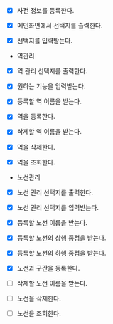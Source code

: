 * [x] 사전 정보를 등록한다. 

* [x] 메인화면에서 선택지를 출력한다.
* [x] 선택지를 입력받는다.

- 역관리
* [x] 역 관리 선택지를 출력한다.
* [x] 원하는 기능을 입력받는다.

* [x] 등록할 역 이름을 받는다.
* [x] 역을 등록한다.

* [x] 삭제할 역 이름을 받는다.
* [x] 역을 삭제한다.

* [x] 역을 조회한다.

- 노선관리
* [x] 노선 관리 선택지를 출력한다.
* [x] 노선 관리 선택지를 입력받는다.

* [x] 등록할 노선 이름을 받는다.
* [x] 등록할 노선의 상행 종점을 받는다.
* [x] 등록할 노선의 하행 종점을 받는다.
* [x] 노선과 구간을 등록한다.

* [ ] 삭제할 노선 이름을 받는다.
* [ ] 노선을 삭제한다.

* [ ] 노선을 조회한다.